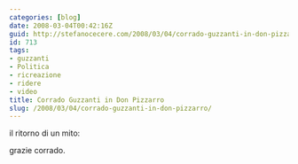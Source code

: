 ```yaml
---
categories: [blog]
date: 2008-03-04T00:42:16Z
guid: http://stefanocecere.com/2008/03/04/corrado-guzzanti-in-don-pizzarro/
id: 713
tags:
- guzzanti
- Politica
- ricreazione
- ridere
- video
title: Corrado Guzzanti in Don Pizzarro
slug: /2008/03/04/corrado-guzzanti-in-don-pizzarro/
---
```


il ritorno di un mito:

grazie corrado.